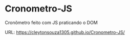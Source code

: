 # Cronometro-JS
 Cronômetro feito com JS praticando o DOM

 URL: https://cleytonsouza1305.github.io/Cronometro-JS/
